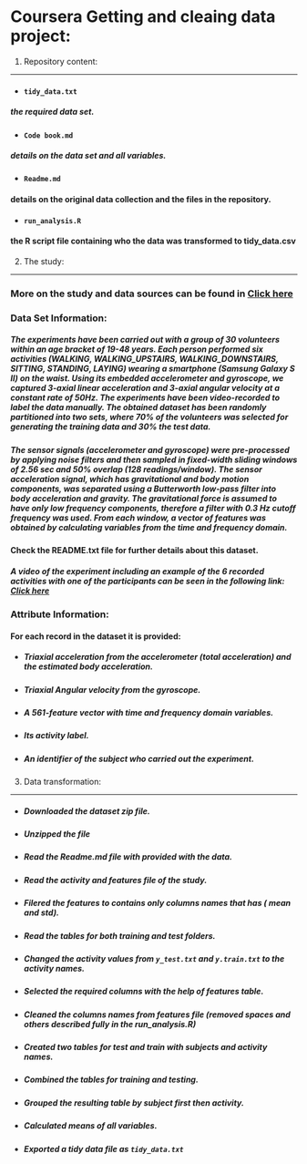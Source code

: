 Coursera Getting and cleaing data project:
============================================
1. Repository content:
----------------------
- #### `tidy_data.txt` 
##### the required data set.
- #### `Code book.md`  
##### details on the data set and all variables.
- #### `Readme.md` 
#### details on the original data collection and the files in the repository.
- #### `run_analysis.R` 
#### the R script file containing who the data was transformed to tidy_data.csv

2. The study:
-------------
### More on the study and data sources can be found in [Click here](http://archive.ics.uci.edu/ml/datasets/Human+Activity+Recognition+Using+Smartphones#)
### Data Set Information:

##### The experiments have been carried out with a group of 30 volunteers within an age bracket of 19-48 years. Each person performed six activities (WALKING, WALKING_UPSTAIRS, WALKING_DOWNSTAIRS, SITTING, STANDING, LAYING) wearing a smartphone (Samsung Galaxy S II) on the waist. Using its embedded accelerometer and gyroscope, we captured 3-axial linear acceleration and 3-axial angular velocity at a constant rate of 50Hz. The experiments have been video-recorded to label the data manually. The obtained dataset has been randomly partitioned into two sets, where 70% of the volunteers was selected for generating the training data and 30% the test data. 

##### The sensor signals (accelerometer and gyroscope) were pre-processed by applying noise filters and then sampled in fixed-width sliding windows of 2.56 sec and 50% overlap (128 readings/window). The sensor acceleration signal, which has gravitational and body motion components, was separated using a Butterworth low-pass filter into body acceleration and gravity. The gravitational force is assumed to have only low frequency components, therefore a filter with 0.3 Hz cutoff frequency was used. From each window, a vector of features was obtained by calculating variables from the time and frequency domain.

#### Check the README.txt file for further details about this dataset. 

##### A video of the experiment including an example of the 6 recorded activities with one of the participants can be seen in the following link: [Click here](http://www.youtube.com/watch?v=XOEN9W05_4A)

### Attribute Information:

#### For each record in the dataset it is provided: 
- ##### Triaxial acceleration from the accelerometer (total acceleration) and the estimated body acceleration. 
- ##### Triaxial Angular velocity from the gyroscope. 
- ##### A 561-feature vector with time and frequency domain variables. 
- ##### Its activity label. 
- ##### An identifier of the subject who carried out the experiment.

3. Data transformation:
-----------------------
- ##### Downloaded the dataset zip file.
- ##### Unzipped the file
- ##### Read the Readme.md file with provided with the data.
- ##### Read the activity and features file of the study.
- ##### Filered the features to contains only columns names that has ( mean and std).
- ##### Read the tables for both training and test folders.
- ##### Changed the activity values from `y_test.txt` and `y.train.txt` to the activity names.
- ##### Selected the required columns with the help of features table.
- ##### Cleaned the columns names from features file (removed spaces and others described fully in the run_analysis.R)
- ##### Created two tables for test and train with subjects and activity names. 
- ##### Combined the tables for training and testing.
- ##### Grouped the resulting table by subject first then activity.
- ##### Calculated means of all variables.
- ##### Exported a tidy data file as `tidy_data.txt`



